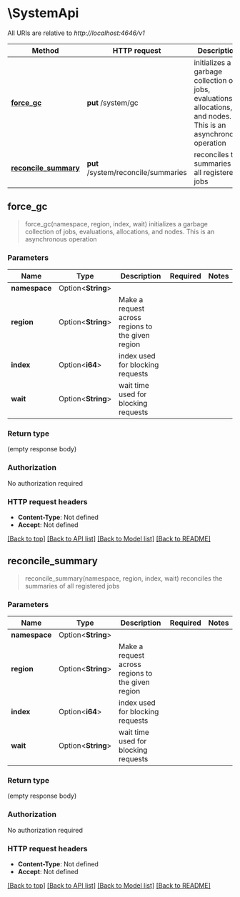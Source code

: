 # \SystemApi

All URIs are relative to *http://localhost:4646/v1*

Method | HTTP request | Description
------------- | ------------- | -------------
[**force_gc**](SystemApi.md#force_gc) | **put** /system/gc | initializes a garbage collection of jobs, evaluations, allocations, and nodes. This is an asynchronous operation
[**reconcile_summary**](SystemApi.md#reconcile_summary) | **put** /system/reconcile/summaries | reconciles the summaries of all registered jobs



## force_gc

> force_gc(namespace, region, index, wait)
initializes a garbage collection of jobs, evaluations, allocations, and nodes. This is an asynchronous operation

### Parameters


Name | Type | Description  | Required | Notes
------------- | ------------- | ------------- | ------------- | -------------
**namespace** | Option<**String**> |  |  |
**region** | Option<**String**> | Make a request across regions to the given region |  |
**index** | Option<**i64**> | index used for blocking requests |  |
**wait** | Option<**String**> | wait time used for blocking requests |  |

### Return type

 (empty response body)

### Authorization

No authorization required

### HTTP request headers

- **Content-Type**: Not defined
- **Accept**: Not defined

[[Back to top]](#) [[Back to API list]](../README.md#documentation-for-api-endpoints) [[Back to Model list]](../README.md#documentation-for-models) [[Back to README]](../README.md)


## reconcile_summary

> reconcile_summary(namespace, region, index, wait)
reconciles the summaries of all registered jobs

### Parameters


Name | Type | Description  | Required | Notes
------------- | ------------- | ------------- | ------------- | -------------
**namespace** | Option<**String**> |  |  |
**region** | Option<**String**> | Make a request across regions to the given region |  |
**index** | Option<**i64**> | index used for blocking requests |  |
**wait** | Option<**String**> | wait time used for blocking requests |  |

### Return type

 (empty response body)

### Authorization

No authorization required

### HTTP request headers

- **Content-Type**: Not defined
- **Accept**: Not defined

[[Back to top]](#) [[Back to API list]](../README.md#documentation-for-api-endpoints) [[Back to Model list]](../README.md#documentation-for-models) [[Back to README]](../README.md)

